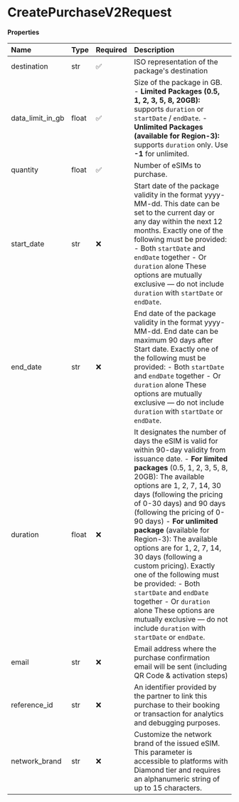 # CreatePurchaseV2Request

**Properties**

| Name             | Type  | Required | Description                                                                                                                                                                                                                                                                                                                                                                                                                                                                                                                                                                                                                                         |
| :--------------- | :---- | :------- | :-------------------------------------------------------------------------------------------------------------------------------------------------------------------------------------------------------------------------------------------------------------------------------------------------------------------------------------------------------------------------------------------------------------------------------------------------------------------------------------------------------------------------------------------------------------------------------------------------------------------------------------------------- |
| destination      | str   | ✅       | ISO representation of the package's destination                                                                                                                                                                                                                                                                                                                                                                                                                                                                                                                                                                                                     |
| data_limit_in_gb | float | ✅       | Size of the package in GB. - **Limited Packages (0.5, 1, 2, 3, 5, 8, 20GB):** supports `duration` or `startDate` / `endDate`. - **Unlimited Packages (available for Region-3):** supports `duration` only. Use **-1** for unlimited.                                                                                                                                                                                                                                                                                                                                                                                                                |
| quantity         | float | ✅       | Number of eSIMs to purchase.                                                                                                                                                                                                                                                                                                                                                                                                                                                                                                                                                                                                                        |
| start_date       | str   | ❌       | Start date of the package validity in the format yyyy-MM-dd. This date can be set to the current day or any day within the next 12 months. Exactly one of the following must be provided: - Both `startDate` and `endDate` together - Or `duration` alone These options are mutually exclusive — do not include `duration` with `startDate` or `endDate`.                                                                                                                                                                                                                                                                                           |
| end_date         | str   | ❌       | End date of the package validity in the format yyyy-MM-dd. End date can be maximum 90 days after Start date. Exactly one of the following must be provided: - Both `startDate` and `endDate` together - Or `duration` alone These options are mutually exclusive — do not include `duration` with `startDate` or `endDate`.                                                                                                                                                                                                                                                                                                                         |
| duration         | float | ❌       | It designates the number of days the eSIM is valid for within 90-day validity from issuance date. - **For limited packages** (0.5, 1, 2, 3, 5, 8, 20GB): The available options are 1, 2, 7, 14, 30 days (following the pricing of 0-30 days) and 90 days (following the pricing of 0-90 days) - **For unlimited package** (available for Region-3): The available options are for 1, 2, 7, 14, 30 days (following a custom pricing). Exactly one of the following must be provided: - Both `startDate` and `endDate` together - Or `duration` alone These options are mutually exclusive — do not include `duration` with `startDate` or `endDate`. |
| email            | str   | ❌       | Email address where the purchase confirmation email will be sent (including QR Code & activation steps)                                                                                                                                                                                                                                                                                                                                                                                                                                                                                                                                             |
| reference_id     | str   | ❌       | An identifier provided by the partner to link this purchase to their booking or transaction for analytics and debugging purposes.                                                                                                                                                                                                                                                                                                                                                                                                                                                                                                                   |
| network_brand    | str   | ❌       | Customize the network brand of the issued eSIM. This parameter is accessible to platforms with Diamond tier and requires an alphanumeric string of up to 15 characters.                                                                                                                                                                                                                                                                                                                                                                                                                                                                             |
